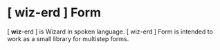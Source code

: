 # [ wiz-erd ] Form
[ **wiz**-erd ] is Wizard in spoken language. [ wiz-erd ] Form is intended to work as a small library for multistep forms.
